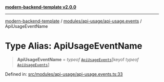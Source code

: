 [**modern-backend-template v2.0.0**](../../../../README.md)

***

[modern-backend-template](../../../../modules.md) / [modules/api-usage/api-usage.events](../README.md) / ApiUsageEventName

# Type Alias: ApiUsageEventName

> **ApiUsageEventName** = *typeof* [`ApiUsageEvents`](../variables/ApiUsageEvents.md)\[keyof *typeof* [`ApiUsageEvents`](../variables/ApiUsageEvents.md)\]

Defined in: [src/modules/api-usage/api-usage.events.ts:33](https://github.com/maemreyo/saas-4cus-nodejs/blob/2a5b3f3aa11335dfa561e80e1feabb8e6084261e/src/modules/api-usage/api-usage.events.ts#L33)
